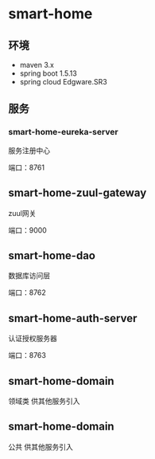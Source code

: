 # smart-home


## 环境
* maven 3.x
* spring boot 1.5.13
* spring cloud Edgware.SR3


## 服务

### smart-home-eureka-server
服务注册中心

端口：8761

## smart-home-zuul-gateway

zuul网关

端口：9000

## smart-home-dao
数据库访问层

端口：8762

## smart-home-auth-server
认证授权服务器

端口：8763

## smart-home-domain
领域类 供其他服务引入

## smart-home-domain
公共 供其他服务引入
